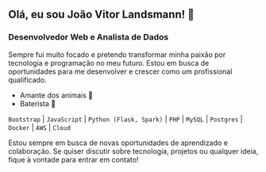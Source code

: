## Olá, eu sou João Vitor Landsmann! 👋
### Desenvolvedor Web e Analista de Dados 

Sempre fui muito focado e pretendo transformar minha paixão por tecnologia e programação no meu futuro. Estou em busca de oportunidades para me desenvolver e crescer como um profissional qualificado.

- Amante dos animais 🐾
- Baterista 🥁
  
`Bootstrap` | `JavaScript` | `Python (Flask, Spark)` | `PHP` | `MySQL` | `Postgres` | `Docker` | `AWS` | `Cloud` 

Estou sempre em busca de novas oportunidades de aprendizado e colaboração. Se quiser discutir sobre tecnologia, projetos ou qualquer ideia, fique à vontade para entrar em contato!
